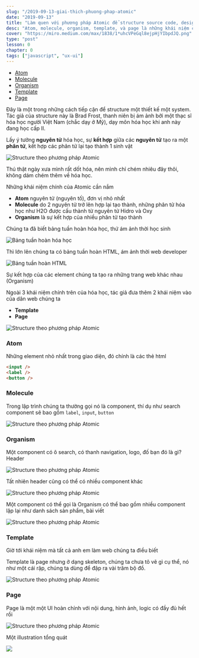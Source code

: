 ```yaml
---
slug: "/2019-09-13-giai-thich-phuong-phap-atomic"
date: "2019-09-13"
title: "Làm quen với phương pháp Atomic để structure source code, design"
desc: "Atom, molecule, organism, template, và page là những khái niệm chính của phương pháp này"
cover: "https://miro.medium.com/max/1838/1*uhcVPeGql8ejpHjYIbpdJQ.png"
type: "post"
lesson: 0
chapter: 0
tags: ["javascript", "ux-ui"]
---
```


<!-- TOC -->

- [Atom](#atom)
- [Molecule](#molecule)
- [Organism](#organism)
- [Template](#template)
- [Page](#page)

<!-- /TOC -->

Đây là một trong những cách tiếp cận để structure một thiết kế một system. Tác giả của structure này là Brad Frost, thanh niên bị ám ảnh bởi một thạc sĩ hóa học người Việt Nam (chắc dạy ở Mỹ), dạy môn hóa học khi anh này đang học cấp II.

Lấy ý tưởng **nguyên tử** hóa học, sự **kết hợp** giữa các **nguyên tử** tạo ra một **phân tử**, kết hợp các phân tử lại tạo thành 1 sinh vật

![Structure theo phương pháp Atomic](http://atomicdesign.bradfrost.com/images/content/chemical-equation.png)

Thú thật ngày xưa mình rất dốt hóa, nên mình chỉ chém nhiêu đây thôi, không dám chém thêm về hóa học.

Những khái niệm chính của Atomic cần nắm

- **Atom** nguyên tử (nguyên tố), đơn vị nhỏ nhất
- **Molecule** do 2 nguyên tử trở lên hợp lại tạo thành, những phân tử hóa học như H2O được cấu thành từ nguyên tử Hidro và Oxy
- **Organism** là sự kết hợp của nhiều phân tử tạo thành

Chúng ta đã biết bảng tuần hoàn hóa học, thứ ám ảnh thời học sinh

![Bảng tuần hoàn hóa học](http://atomicdesign.bradfrost.com/images/content/periodic-table.png)

Thì lớn lên chúng ta có bảng tuần hoàn HTML, ám ảnh thời web developer

![Bảng tuần hoàn HTML](http://atomicdesign.bradfrost.com/images/content/html-periodic-table.png)

Sự kết hợp của các element chúng ta tạo ra những trang web khác nhau (Organism)

Ngoài 3 khái niệm chính trên của hóa học, tác giả đưa thêm 2 khái niệm vào của dân web chúng ta

- **Template**
- **Page**

![Structure theo phương pháp Atomic](http://atomicdesign.bradfrost.com/images/content/atomic-design-process.png)

### Atom

Những element nhỏ nhất trong giao diện, đó chính là các thẻ html

```html
<input />
<label />
<button />
```

### Molecule

Trong lập trình chúng ta thường gọi nó là component, thí dụ như search component sẽ bao gồm `label`, `input`, `button`

![Structure theo phương pháp Atomic](http://atomicdesign.bradfrost.com/images/content/molecule-search-form.png)

### Organism

Một component có ô search, có thanh navigation, logo, đố bạn đó là gì? Header

![Structure theo phương pháp Atomic](http://atomicdesign.bradfrost.com/images/content/organism-header.png)

Tất nhiên header cũng có thể  có nhiều component khác

![Structure theo phương pháp Atomic](http://atomicdesign.bradfrost.com/images/content/organisms-headers.png)

Một component có thể gọi là Organism có thể bao gồm nhiều component lặp lại như danh sách sản phẩm, bài viết

![Structure theo phương pháp Atomic](http://atomicdesign.bradfrost.com/images/content/organisms-product-grid.png)

### Template

Giờ tới khái niệm mà tất cả anh em làm web chúng ta điều biết

Template là page nhưng ở dạng skeleton, chúng ta chưa tô vẽ gì cụ thể, nó như một cái rập, chúng ta dùng để đập ra vài trăm bộ đồ.

![Structure theo phương pháp Atomic](http://atomicdesign.bradfrost.com/images/content/template-timeinc-homepage.png)

### Page

Page là một một UI hoàn chỉnh với nội dung, hình ảnh, logic có đầy đủ hết rồi

![Structure theo phương pháp Atomic](http://atomicdesign.bradfrost.com/images/content/page-timeinc-homepage.png)

Một illustration tổng quát

![](http://atomicdesign.bradfrost.com/images/content/atomic-design-abstract-concrete.png)

